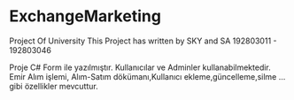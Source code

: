 # ExchangeMarketing
 Project Of University
 This Project has written by SKY and SA 192803011 - 192803046
 
 Proje C# Form ile yazılmıştır.
 Kullanıcılar ve Adminler kullanabilmektedir.
 Emir Alım işlemi, Alım-Satım dökümanı,Kullanıcı ekleme,güncelleme,silme ... gibi özellikler mevcuttur.
